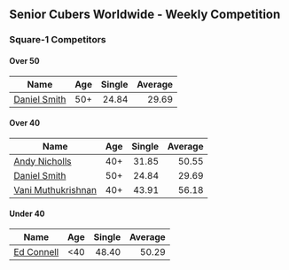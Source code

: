 ## Senior Cubers Worldwide - Weekly Competition
### Square-1 Competitors

#### Over 50

| Name | Age | Single | Average |
| -- | :--: | --: | --: |
| [Daniel Smith](../../persons/daniel_smith/sq1.md) | 50+ | 24.84 | 29.69 |

#### Over 40

| Name | Age | Single | Average |
| -- | :--: | --: | --: |
| [Andy Nicholls](../../persons/andy_nicholls/sq1.md) | 40+ | 31.85 | 50.55 |
| [Daniel Smith](../../persons/daniel_smith/sq1.md) | 50+ | 24.84 | 29.69 |
| [Vani Muthukrishnan](../../persons/vani_muthukrishnan/sq1.md) | 40+ | 43.91 | 56.18 |

#### Under 40

| Name | Age | Single | Average |
| -- | :--: | --: | --: |
| [Ed Connell](../../persons/ed_connell/sq1.md) | <40 | 48.40 | 50.29 |


<!-- Global site tag (gtag.js) - Google Analytics -->
<script async src="https://www.googletagmanager.com/gtag/js?id=UA-86348435-3"></script>
<script>window.dataLayer = window.dataLayer || []; function gtag() {dataLayer.push(arguments);} gtag('js', new Date()); gtag('config', 'UA-86348435-3');</script>
